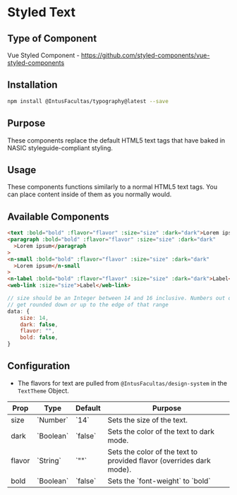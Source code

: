 # Styled Text

## Type of Component

Vue Styled Component - https://github.com/styled-components/vue-styled-components

## Installation

```bash
npm install @IntusFacultas/typography@latest --save
```

## Purpose

These components replace the default HTML5 text tags that have baked in NASIC styleguide-compliant styling.

## Usage

These components functions similarly to a normal HTML5 text tags. You can place content inside of them as you normally would.

## Available Components

```html
<text :bold="bold" :flavor="flavor" :size="size" :dark="dark">Lorem ipsum</text>
<paragraph :bold="bold" :flavor="flavor" :size="size" :dark="dark"
  >Lorem ipsum</paragraph
>
<n-small :bold="bold" :flavor="flavor" :size="size" :dark="dark"
  >Lorem ipsum</n-small
>
<n-label :bold="bold" :flavor="flavor" :size="size" :dark="dark">Label</n-label>
<web-link :size="size">Label</web-link>
```

```javascript
// size should be an Integer between 14 and 16 inclusive. Numbers out of that range
// get rounded down or up to the edge of that range
data: {
    size: 14,
    dark: false,
    flavor: "",
    bold: false,
}
```

## Configuration

- The flavors for text are pulled from `@IntusFacultas/design-system` in the `TextTheme` Object.

<table>
    <thead>
        <tr>
            <th>Prop</th>
            <th>Type</th>
            <th>Default</th>
            <th>Purpose</th>
        </tr>
    </thead>
    <tbody>
        <tr>
            <td>size</td>
            <td>`Number`</td>
            <td>`14`</td>
            <td>Sets the size of the text.</td>
        </tr>
        <tr>
            <td>dark</td>
            <td>`Boolean`</td>
            <td>`false`</td>
            <td>Sets the color of the text to dark mode.</td>
        </tr>
        <tr>
            <td>flavor</td>
            <td>`String`</td>
            <td>`""`</td>
            <td>Sets the color of the text to provided flavor (overrides dark mode).</td>
        </tr>
        <tr>
            <td>bold</td>
            <td>`Boolean`</td>
            <td>`false`</td>
            <td>Sets the `font-weight` to `bold`</td>
        </tr>
    </tbody>
</table>
